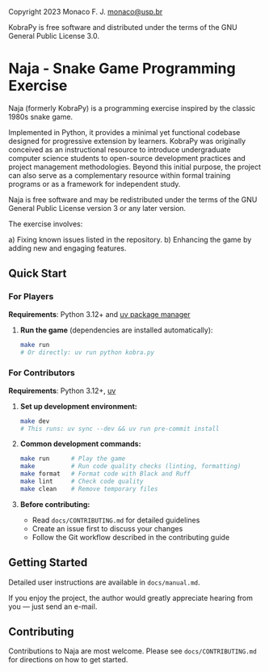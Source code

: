 Copyright 2023 Monaco F. J. <monaco@usp.br>

KobraPy is free software and distributed under the terms of the GNU General
Public License 3.0.

Naja - Snake Game Programming Exercise
==============================

Naja (formerly KobraPy) is a programming exercise inspired by the classic 1980s snake game.

Implemented in Python, it provides a minimal yet functional codebase designed
for progressive extension by learners. KobraPy was originally conceived as an
instructional resource to introduce undergraduate computer science students to
open-source development practices and project management methodologies. Beyond
this initial purpose, the project can also serve as a complementary resource
within formal training programs or as a framework for independent study.

Naja is free software and may be redistributed under the terms of the GNU
General Public License version 3 or any later version.

The exercise involves:

a) Fixing known issues listed in the repository. b) Enhancing the game by adding
new and engaging features.

Quick Start
------------------------------

### For Players

**Requirements**: Python 3.12+ and [uv package manager](https://docs.astral.sh/uv/getting-started/installation/)
1. **Run the game** (dependencies are installed automatically):
   ```bash
   make run
   # Or directly: uv run python kobra.py
   ```

### For Contributors

**Requirements**: Python 3.12+, [uv](https://docs.astral.sh/uv/getting-started/installation/)

1. **Set up development environment:**
   ```bash
   make dev
   # This runs: uv sync --dev && uv run pre-commit install
   ```

2. **Common development commands:**
   ```bash
   make run      # Play the game
   make          # Run code quality checks (linting, formatting)
   make format   # Format code with Black and Ruff
   make lint     # Check code quality
   make clean    # Remove temporary files
   ```

3. **Before contributing:**
   - Read `docs/CONTRIBUTING.md` for detailed guidelines
   - Create an issue first to discuss your changes
   - Follow the Git workflow described in the contributing guide

Getting Started
------------------------------

Detailed user instructions are available in `docs/manual.md`.

If you enjoy the project, the author would greatly appreciate hearing from you —
just send an e-mail.

Contributing
------------------------------

Contributions to Naja are most welcome. Please see `docs/CONTRIBUTING.md` for
directions on how to get started.
